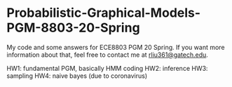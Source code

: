 # Probabilistic-Graphical-Models-PGM-8803-20-Spring
My code and some answers for ECE8803 PGM 20 Spring. If you want more information about that, feel free to contact me at rliu361@gatech.edu.

HW1: fundamental PGM, basically HMM coding
HW2: inference
HW3: sampling
HW4: naive bayes (due to coronavirus)
